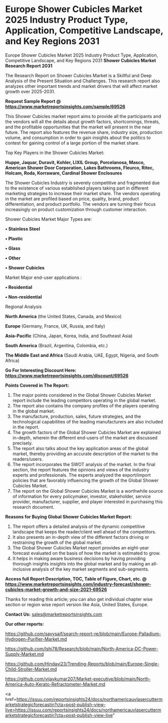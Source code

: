 # Europe Shower Cubicles Market 2025 Industry Product Type, Application, Competitive Landscape, and Key Regions 2031
Europe Shower Cubicles Market 2025 Industry Product Type, Application, Competitive Landscape, and Key Regions 2031
<strong>Shower Cubicles Market Research Report 2031</strong>

The Research Report on Shower Cubicles Market is a Skillful and Deep Analysis of the Present Situation and Challenges. This research report also analyzes other important trends and market drivers that will affect market growth over 2025-2031.

<strong>Request Sample Report @ <a href=https://www.marketreportsinsights.com/sample/69526>https://www.marketreportsinsights.com/sample/69526</a></strong>

This Shower Cubicles market report aims to provide all the participants and the vendors will all the details about growth factors, shortcomings, threats, and the profitable opportunities that the market will present in the near future. The report also features the revenue share, industry size, production volume, and consumption in order to gain insights about the politics to contest for gaining control of a large portion of the market share.

Top Key Players in the Shower Cubicles Market:

<strong>Huppe, Jaquar, Duravit, Kohler, LIXIL Group, Porcelanosa, Masco, American Shower Door Corporation, Lakes Bathrooms, Fleurco, Ritec, Holcam, Roda, Korraware, Cardinal Shower Enclosures</strong>

The Shower Cubicles Industry is severely competitive and fragmented due to the existence of various established players taking part in different marketing strategies to increase their market share. The vendors operating in the market are profiled based on price, quality, brand, product differentiation, and product portfolio. The vendors are turning their focus increasingly on product customization through customer interaction.

Shower Cubicles Market Major Types are:

<strong>• Stainless Steel

• Plastic

• Glass

• Other

• Shower Cubicles</strong>

Market Major end-user applications :

<strong>• Residential

• Non-residential</strong>

Regional Analysis

</u><strong><b>North America</b></strong> (the United States, Canada, and Mexico)

<strong><b>Europe </b></strong>(Germany, France, UK, Russia, and Italy)

<strong><b>Asia-Pacific</b></strong> (China, Japan, Korea, India, and Southeast Asia)

<strong><b>South America</b></strong> (Brazil, Argentina, Colombia, etc.)

<strong><b>The Middle East and Africa</b></strong> (Saudi Arabia, UAE, Egypt, Nigeria, and South Africa)

<strong>Go For Interesting Discount Here: <a href=https://www.marketreportsinsights.com/discount/69526>https://www.marketreportsinsights.com/discount/69526</a></strong>

<strong>Points Covered in The Report:</strong>
<ol>
  <li>The major points considered in the Global Shower Cubicles Market report include the leading competitors operating in the global market.</li>
  <li>The report also contains the company profiles of the players operating in the global market.</li>
  <li>The manufacture, production, sales, future strategies, and the technological capabilities of the leading manufacturers are also included in the report.</li>
  <li>The growth factors of the Global Shower Cubicles Market are explained in-depth, wherein the different end-users of the market are discussed precisely.</li>
  <li>The report also talks about the key application areas of the global market, thereby providing an accurate description of the market to the readers/users.</li>
  <li>The report incorporates the SWOT analysis of the market. In the final section, the report features the opinions and views of the industry experts and professionals. The experts analyzed the export/import policies that are favorably influencing the growth of the Global Shower Cubicles Market.</li>
  <li>The report on the Global Shower Cubicles Market is a worthwhile source of information for every policymaker, investor, stakeholder, service provider, manufacturer, supplier, and player interested in purchasing this research document.</li>
</ol>
<strong>Reasons for Buying Global Shower Cubicles Market Report:</strong>

<ol>
  <li>The report offers a detailed analysis of the dynamic competitive landscape that keeps the reader/client well ahead of the competitors.</li>
  <li>It also presents an in-depth view of the different factors driving or restraining the growth of the global market.</li>
  <li>The Global Shower Cubicles Market report provides an eight-year forecast evaluated on the basis of how the market is estimated to grow.</li>
  <li>It helps in making aware business decisions by having providing thorough insights insights into the global market and by making an all-inclusive analysis of the key market segments and sub-segments.</li>
</ol>
<strong>Access full Report Description, TOC, Table of Figure, Chart, etc. @ <a href=https://www.marketreportsinsights.com/industry-forecast/shower-cubicles-market-growth-and-size-2021-69526>https://www.marketreportsinsights.com/industry-forecast/shower-cubicles-market-growth-and-size-2021-69526</a></strong>


Thanks for reading this article; you can also get individual chapter wise section or region wise report version like Asia, United States, Europe.

<strong>Contact Us:</strong>
sales@marketreportsinsights.com

<strong>Our other reports:</strong>

<a href=https://github.com/sayysaif/search-report-re/blob/main/Europe-Palladium-Hydrogen-Purifier-Market.md>https://github.com/sayysaif/search-report-re/blob/main/Europe-Palladium-Hydrogen-Purifier-Market.md</a>

<a href=https://github.com/Ishi78/Research/blob/main/North-America-DC-Power-Supply-Market.md>https://github.com/Ishi78/Research/blob/main/North-America-DC-Power-Supply-Market.md</a>

<a href=https://github.com/Hindavi23/Trending-Reports/blob/main/Europe-Single-Child-Stroller-Market.md>https://github.com/Hindavi23/Trending-Reports/blob/main/Europe-Single-Child-Stroller-Market.md</a>

<a href=https://github.com/vijaykumar207/Market-executive/blob/main/North-America-Auto-Kerato-Refractometer-Market.md>https://github.com/vijaykumar207/Market-executive/blob/main/North-America-Auto-Kerato-Refractometer-Market.md</a>

<a href=https://issuu.com/reportsinsights24/docs/northamericauvlasercuttermarketstrategicforecastin?cta=post-publish-view-live>https://issuu.com/reportsinsights24/docs/northamericauvlasercuttermarketstrategicforecastin?cta=post-publish-view-live</a>"
